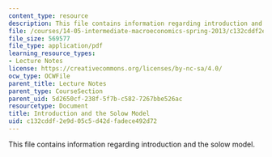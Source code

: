 ```yaml
---
content_type: resource
description: This file contains information regarding introduction and the solow model.
file: /courses/14-05-intermediate-macroeconomics-spring-2013/c132cddf2e9d05c5d42dfadece492d72_MIT14_05S13_LecNot_Int_Sol.pdf
file_size: 569577
file_type: application/pdf
learning_resource_types:
- Lecture Notes
license: https://creativecommons.org/licenses/by-nc-sa/4.0/
ocw_type: OCWFile
parent_title: Lecture Notes
parent_type: CourseSection
parent_uid: 5d2650cf-238f-5f7b-c582-7267bbe526ac
resourcetype: Document
title: Introduction and the Solow Model
uid: c132cddf-2e9d-05c5-d42d-fadece492d72
---
```

This file contains information regarding introduction and the solow model.